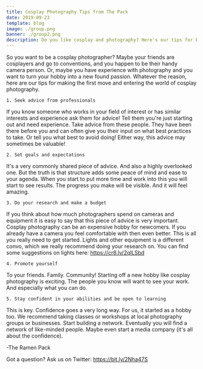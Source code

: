```yaml
---
title: Cosplay Photography Tips from The Pack
date: 2019-09-23
template: blog
image: ./group.png
banner: ./group2.png
description: Do you like cosplay and photography? Here's our tips for beginners on turning both into a passion.
---
```


So you want to be a cosplay photographer? Maybe your friends are cosplayers and go to conventions, and you happen to be their handy camera person. Or, maybe you have experience with photography and you want to turn your hobby into a new found passion. Whatever the reason, here are our tips for making the first move and entering the world of cosplay photography.

    1. Seek advice from professionals

If you know someone who works in your field of interest or has similar interests and experience ask them for advice! Tell them you're just starting out and need experience. Take advice from these people. They have been there before you and can often give you their input on what best practices to take. Or tell you what best to avoid doing! Either way, this advice may sometimes be valuable!

    2. Set goals and expectations

It's a very commonly shared piece of advice. And also a highly overlooked one. But the truth is that structure adds some peace of mind and ease to your agenda. When you start to put more time and work into this you will start to see results. The progress you make will be visible. And it will feel amazing.

    3. Do your research and make a budget

If you think about how much photographers spend on cameras and equipment it is easy to say that this piece of advice is very important. Cosplay photography can be an expensive hobby for newcomers. If you already have a camera you feel comfortable with then even better. This is all you really need to get started. Lights and other equipment is a different convo, which we really recommend doing your research on. You can find some suggestions on lights here: https://cr8.lv/2qlLSbd

    4. Promote yourself

 To your friends. Family. Community! Starting off a new hobby like cosplay photography is exciting. The people you know will want to see your work. And especially what you can do.

    5. Stay confident in your abilities and be open to learning

This is key. Confidence goes a very long way. For us, it started as a hobby too. We recommend taking classes or workshops at local photography groups or businesses. Start building a network. Eventually you will find a network of like-minded people. Maybe even start a media company (it's all about the confidence).

-The Ramen Pack

Got a question? Ask us on Twitter: https://bit.ly/2Nha47S
